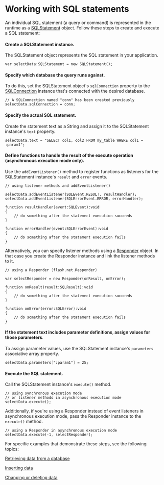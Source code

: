 # Working with SQL statements

<div>

An individual SQL statement (a query or command) is represented in the runtime
as a
[SQLStatement](https://help.adobe.com/en_US/Flash/CS5/AS3LR/flash/data/SQLStatement.html)
object. Follow these steps to create and execute a SQL statement:

<div>

#### Create a SQLStatement instance.

The SQLStatement object represents the SQL statement in your application.

    var selectData:SQLStatement = new SQLStatement();

</div>

<div>

#### Specify which database the query runs against.

To do this, set the SQLStatement object's `sqlConnection` property to the
[SQLConnection](https://help.adobe.com/en_US/Flash/CS5/AS3LR/flash/data/SQLConnection.html)
instance that's connected with the desired database.

    // A SQLConnection named "conn" has been created previously
    selectData.sqlConnection = conn;

</div>

<div>

#### Specify the actual SQL statement.

Create the statement text as a String and assign it to the SQLStatement
instance's `text` property.

    selectData.text = "SELECT col1, col2 FROM my_table WHERE col1 = :param1";

</div>

<div>

#### Define functions to handle the result of the execute operation (asynchronous execution mode only).

Use the `addEventListener()` method to register functions as listeners for the
SQLStatement instance's `result` and `error` events.

    // using listener methods and addEventListener()

    selectData.addEventListener(SQLEvent.RESULT, resultHandler);
    selectData.addEventListener(SQLErrorEvent.ERROR, errorHandler);

    function resultHandler(event:SQLEvent):void
    {
    	// do something after the statement execution succeeds
    }

    function errorHandler(event:SQLErrorEvent):void
    {
    	// do something after the statement execution fails
    }

Alternatively, you can specify listener methods using a
[Responder](https://help.adobe.com/en_US/Flash/CS5/AS3LR/flash/net/Responder.html)
object. In that case you create the Responder instance and link the listener
methods to it.

    // using a Responder (flash.net.Responder)

    var selectResponder = new Responder(onResult, onError);

    function onResult(result:SQLResult):void
    {
    	// do something after the statement execution succeeds
    }

    function onError(error:SQLError):void
    {
    	// do something after the statement execution fails
    }

</div>

<div>

#### If the statement text includes parameter definitions, assign values for those parameters.

To assign parameter values, use the SQLStatement instance's `parameters`
associative array property.

    selectData.parameters[":param1"] = 25;

</div>

<div>

#### Execute the SQL statement.

Call the SQLStatement instance's `execute()` method.

    // using synchronous execution mode
    // or listener methods in asynchronous execution mode
    selectData.execute();

Additionally, if you're using a Responder instead of event listeners in
asynchronous execution mode, pass the Responder instance to the `execute()`
method.

    // using a Responder in asynchronous execution mode
    selectData.execute(-1, selectResponder);

For specific examples that demonstrate these steps, see the following topics:

[Retrieving data from a database](WS5b3ccc516d4fbf351e63e3d118666ade46-7d4c.html)

[Inserting data](WS5b3ccc516d4fbf351e63e3d118666ade46-7d4b.html)

[Changing or deleting data](WS5b3ccc516d4fbf351e63e3d118666ade46-7d4a.html)

</div>

</div>

<div>

<div>

</div>

</div>
